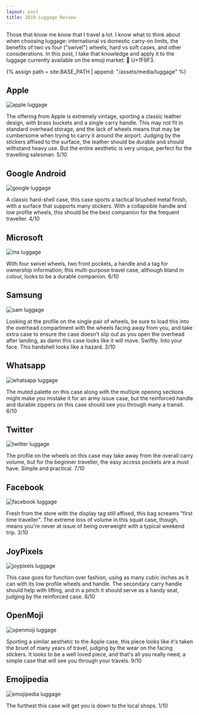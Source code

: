 ```yaml
---
layout: post
title: 2019 Luggage Review
---
```



Those that know me know that I travel a lot. I know what to think about when choosing luggage: international vs domestic carry-on limits, the benefits of two vs four ("swivel") wheels, hard vs soft cases, and other considerations. In this post, I take that knowledge and apply it to the luggage currently available on the emoji market: 🧳 U+1F9F3. 

{% assign path = site.BASE_PATH | append: "/assets/media/luggage" %}

## Apple 

![apple luggage]({{path}}/luggage_1f9f3_1_apple.png)

The offering from Apple is extremely vintage, sporting a classic leather design, with brass buckets and a single carry handle. This may not fit in standard overhead storage, and the lack of wheels means that may be cumbersome when trying to carry it around the airport. Judging by the stickers affixed to the surface, the leather should be durable and should withstand heavy use. But the entire aesthetic is very unique, perfect for the travelling salesman. 5/10

## Google Android

![google luggage]({{path}}/luggage_1f9f3_2_google.png)

A classic hard-shell case, this case sports a tactical brushed metal finish, with a surface that supports many stickers. With a collapsible handle and low profile wheels, this should be the best companion for the frequent traveller. 4/10

## Microsoft

![ms luggage]({{path}}/luggage_1f9f3_3_ms.png)

With four swivel wheels, two front pockets, a handle and a tag for ownership information, this multi-purpose travel case, although bland in colour, looks to be a durable companion. 6/10

## Samsung

![sam luggage]({{path}}/luggage_1f9f3_4_sam.png)

Looking at the profile on the single pair of wheels, be sure to load this into the overhead compartment with the wheels facing away from you, and take extra case to ensure the case doesn't slip out as you open the overhead after landing, as damn this case looks like it will move. Swiftly. Into your face. This hardshell looks like a hazard. 3/10

## Whatsapp

![whatsapp luggage]({{path}}/luggage_1f9f3_5_whats.png)

The muted palette on this case along with the multiple opening sections might make you mistake it for an army issue case, but the reinforced handle and durable zippers on this case should see you through many a transit. 6/10


## Twitter

![twitter luggage]({{path}}/luggage_1f9f3_6_t.png)

The profile on the wheels on this case may take away from the overall carry volume, but for the beginner traveller, the easy access pockets are a must have. Simple and practical. 7/10

## Facebook 

![facebook luggage]({{path}}/luggage_1f9f3_7_f.png)

Fresh from the store with the display tag still affixed, this bag screams "first time traveller". The extreme loss of volume in this squat case, though, means you're never at issue of being overweight with a typical weekend trip. 3/10

## JoyPixels

![joypixels luggage]({{path}}/luggage_1f9f3_8_joy.png)

This case goes for function over fashion, using as many cubic inches as it can with its low profile wheels and handle. The secondary carry handle should help with lifting, and in a pinch it should serve as a handy seat, judging by the reinforced case. 8/10

## OpenMoji

![openmoji luggage]({{path}}/luggage_1f9f3_9_open.png)


Sporting a similar aesthetic to the Apple case, this piece looks like it's taken the brunt of many years of travel, judging by the wear on the facing stickers. It looks to be a well loved piece, and that's all you really need; a simple case that will see you through your travels. 9/10

## Emojipedia

![emojipedia luggage]({{path}}/luggage_1f9f3_10_emojipedia.png)

The furthest this case will get you is down to the local shops. 1/10


